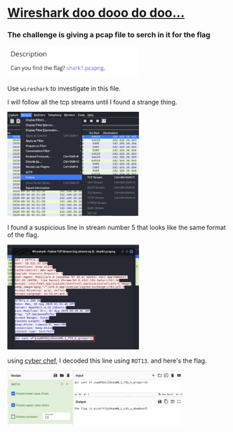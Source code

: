 <a href="https://play.picoctf.org/practice/challenge/115?category=4&page=1"> <h1>Wireshark doo dooo do doo...</h1></a>

<h3>The challenge is giving a pcap file to serch in it for the flag</h3>
<img src="Images/16.png" width=300>


Use `wireshark` to investigate in this file.

I will follow all the tcp streams until I found a strange thing.

<img src="Images/17.png" width=300>


I found a suspicious line in stream number 5 that looks like the same format of the flag.

<img src="Images/18.png" width=300>


using <a href="https://gchq.github.io/CyberChef/">cyber chef</a>, I decoded this line using `ROT13`.
and here's the flag.

<img src="Images/19.png" width=400>
